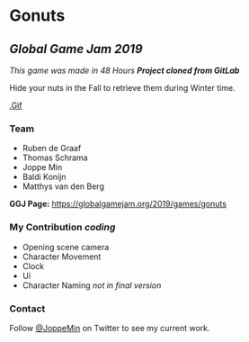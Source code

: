 # Gonuts
## _Global Game Jam 2019_
_This game was made in 48 Hours_
_**Project cloned from GitLab**_

Hide your nuts in the Fall to retrieve them during Winter time.

[.Gif](https://media.giphy.com/media/uTLVRMrmG2v0IJL827/giphy.gif)


### Team
- Ruben de Graaf
- Thomas Schrama
- Joppe Min
- Baldi Konijn
- Matthys van den Berg

**GGJ Page:**
https://globalgamejam.org/2019/games/gonuts

### My Contribution _coding_
- Opening scene camera
- Character Movement
- Clock
- Ui
- Character Naming _not in final version_

### Contact
Follow [@JoppeMin](https://twitter.com/JoppeMin) on Twitter to see my current work.
